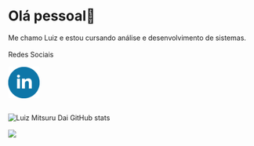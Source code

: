 # Olá pessoal👋
Me chamo Luiz e estou cursando análise e desenvolvimento de sistemas.
<br><br>
Redes Sociais
<br><br>
<a href="https://www.linkedin.com/in/luiz-mitsuru-dai-front-end/" target="_blank"><img align="center" src="linkedin_icon.svg" alt="Luiz Mitsuru Dai" height="64" width="64" /></a>
<br>
<br>

![Luiz Mitsuru Dai GitHub stats](https://github-readme-stats.vercel.app/api?username=Luiz326&show_icons=true&theme=merko)

<a href="https://github.com/Luiz326/github-readme-stats">
    <img align = "center" src = "https://github-readme-stats.vercel.app/api/top-langs/?username=Luiz326&layout=compact&theme=material-palenight" />
</a>


<!--
**Luiz326/Luiz326** is a ✨ _special_ ✨ repository because its `README.md` (this file) appears on your GitHub profile.

Here are some ideas to get you started:

- 🔭 I’m currently working on ...
- 🌱 I’m currently learning ...
- 👯 I’m looking to collaborate on ...
- 🤔 I’m looking for help with ...
- 💬 Ask me about ...
- 📫 How to reach me: ...
- 😄 Pronouns: ...
- ⚡ Fun fact: ...
-->
